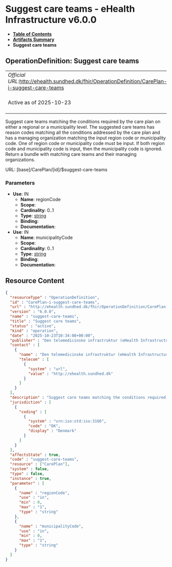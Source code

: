 # Suggest care teams - eHealth Infrastructure v6.0.0

* [**Table of Contents**](toc.md)
* [**Artifacts Summary**](artifacts.md)
* **Suggest care teams**

## OperationDefinition: Suggest care teams 

| | |
| :--- | :--- |
| *Official URL*:http://ehealth.sundhed.dk/fhir/OperationDefinition/CarePlan-i-suggest-care-teams | *Version*:6.0.0 |
| Active as of 2025-10-23 | *Computable Name*:suggest-care-teams |

 
Suggest care teams matching the conditions required by the care plan on either a regional or a municipality level. The suggested care teams has reason codes matching all the conditions addressed by the care plan and has a managing organization matching the input region code or municipality code. One of region code or municipality code must be input. If both region code and municipality code is input, then the municipality code is ignored. Return a bundle with matching care teams and their managing organizations. 

URL: [base]/CarePlan/[id]/$suggest-care-teams

### Parameters

* **Use**: IN
  * **Name**: regionCode
  * **Scope**: 
  * **Cardinality**: 0..1
  * **Type**: [string](http://hl7.org/fhir/R4/datatypes.html#string)
  * **Binding**: 
  * **Documentation**: 
* **Use**: IN
  * **Name**: municipalityCode
  * **Scope**: 
  * **Cardinality**: 0..1
  * **Type**: [string](http://hl7.org/fhir/R4/datatypes.html#string)
  * **Binding**: 
  * **Documentation**: 



## Resource Content

```json
{
  "resourceType" : "OperationDefinition",
  "id" : "CarePlan-i-suggest-care-teams",
  "url" : "http://ehealth.sundhed.dk/fhir/OperationDefinition/CarePlan-i-suggest-care-teams",
  "version" : "6.0.0",
  "name" : "suggest-care-teams",
  "title" : "Suggest care teams",
  "status" : "active",
  "kind" : "operation",
  "date" : "2025-10-23T10:34:08+00:00",
  "publisher" : "Den telemedicinske infrastruktur (eHealth Infrastructure)",
  "contact" : [
    {
      "name" : "Den telemedicinske infrastruktur (eHealth Infrastructure)",
      "telecom" : [
        {
          "system" : "url",
          "value" : "http://ehealth.sundhed.dk"
        }
      ]
    }
  ],
  "description" : "Suggest care teams matching the conditions required by the care plan on either a regional or a municipality level. The suggested care teams has reason codes matching all the conditions addressed by the care plan and has a managing organization matching the input region code or municipality code. One of region code or municipality code must be input. If both region code and municipality code is input, then the municipality code is ignored. Return a bundle with matching care teams and their managing organizations.",
  "jurisdiction" : [
    {
      "coding" : [
        {
          "system" : "urn:iso:std:iso:3166",
          "code" : "DK",
          "display" : "Denmark"
        }
      ]
    }
  ],
  "affectsState" : true,
  "code" : "suggest-care-teams",
  "resource" : ["CarePlan"],
  "system" : false,
  "type" : false,
  "instance" : true,
  "parameter" : [
    {
      "name" : "regionCode",
      "use" : "in",
      "min" : 0,
      "max" : "1",
      "type" : "string"
    },
    {
      "name" : "municipalityCode",
      "use" : "in",
      "min" : 0,
      "max" : "1",
      "type" : "string"
    }
  ]
}

```
